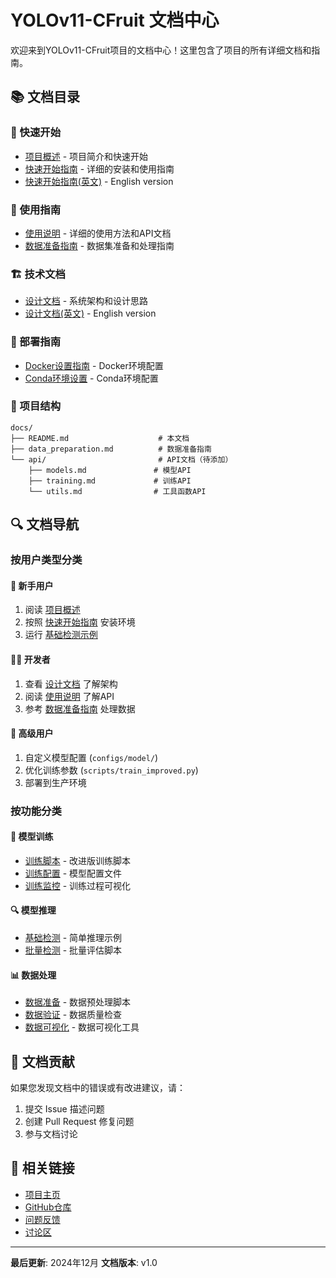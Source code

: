 # YOLOv11-CFruit 文档中心

欢迎来到YOLOv11-CFruit项目的文档中心！这里包含了项目的所有详细文档和指南。

## 📚 文档目录

### 🚀 快速开始
- [项目概述](../README.md) - 项目简介和快速开始
- [快速开始指南](../QUICK_START.md) - 详细的安装和使用指南
- [快速开始指南(英文)](../QUICK_START_EN.md) - English version

### 📖 使用指南
- [使用说明](../USAGE.md) - 详细的使用方法和API文档
- [数据准备指南](data_preparation.md) - 数据集准备和处理指南

### 🏗️ 技术文档
- [设计文档](../DesignDoc.md) - 系统架构和设计思路
- [设计文档(英文)](../DesignDoc_en.md) - English version

### 🐳 部署指南
- [Docker设置指南](../DOCKER_WINDOWS_SETUP.md) - Docker环境配置
- [Conda环境设置](../ANACONDA_SETUP.md) - Conda环境配置

### 📁 项目结构

```
docs/
├── README.md                    # 本文档
├── data_preparation.md          # 数据准备指南
└── api/                         # API文档（待添加）
    ├── models.md               # 模型API
    ├── training.md             # 训练API
    └── utils.md                # 工具函数API
```

## 🔍 文档导航

### 按用户类型分类

#### 👶 新手用户
1. 阅读 [项目概述](../README.md)
2. 按照 [快速开始指南](../QUICK_START.md) 安装环境
3. 运行 [基础检测示例](../examples/basic_detection.py)

#### 👨‍💻 开发者
1. 查看 [设计文档](../DesignDoc.md) 了解架构
2. 阅读 [使用说明](../USAGE.md) 了解API
3. 参考 [数据准备指南](data_preparation.md) 处理数据

#### 🚀 高级用户
1. 自定义模型配置 (`configs/model/`)
2. 优化训练参数 (`scripts/train_improved.py`)
3. 部署到生产环境

### 按功能分类

#### 🎯 模型训练
- [训练脚本](../scripts/train_improved.py) - 改进版训练脚本
- [训练配置](../configs/model/) - 模型配置文件
- [训练监控](../scripts/visualize_training.py) - 训练过程可视化

#### 🔍 模型推理
- [基础检测](../examples/basic_detection.py) - 简单推理示例
- [批量检测](../scripts/evaluate_model.py) - 批量评估脚本

#### 📊 数据处理
- [数据准备](../scripts/prepare_data.py) - 数据预处理脚本
- [数据验证](../scripts/check_data.py) - 数据质量检查
- [数据可视化](../scripts/quick_visualize.py) - 数据可视化工具

## 📝 文档贡献

如果您发现文档中的错误或有改进建议，请：

1. 提交 Issue 描述问题
2. 创建 Pull Request 修复问题
3. 参与文档讨论

## 🔗 相关链接

- [项目主页](../README.md)
- [GitHub仓库](https://github.com/your-repo/YOLOv11-CFruit)
- [问题反馈](https://github.com/your-repo/YOLOv11-CFruit/issues)
- [讨论区](https://github.com/your-repo/YOLOv11-CFruit/discussions)

---

**最后更新**: 2024年12月
**文档版本**: v1.0 